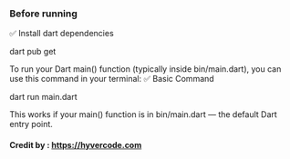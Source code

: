 
### Before running 

✅ Install dart dependencies

dart pub get


To run your Dart main() function (typically inside bin/main.dart), you can use this command in your terminal:
✅ Basic Command

dart run main.dart

This works if your main() function is in bin/main.dart — the default Dart entry point.


#### Credit by : https://hyvercode.com